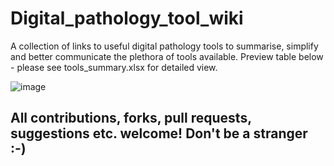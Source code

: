 # Digital_pathology_tool_wiki
A collection of links to useful digital pathology tools to summarise, simplify and better communicate the plethora of tools available.
Preview table below - please see tools_summary.xlsx for detailed view.

![image](https://user-images.githubusercontent.com/44582194/144854888-9f8974be-79d4-4f70-8911-f32becc51469.png)

## All contributions, forks, pull requests, suggestions etc. welcome! Don't be a stranger :-) 
